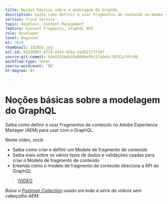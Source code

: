 ```yaml
---
title: Noções básicas sobre a modelagem do GraphQL
description: Saiba como definir e usar Fragmentos de conteúdo no Adobe Experience Manager (AEM) para usar com o GraphQL.
version: Cloud Service
topic: Headless, Content Management
feature: Content Fragments, GraphQL API
role: Developer
level: Beginner
kt: 7619
thumbnail: 332858.jpg
exl-id: 0d22b06f-bf78-4a54-85be-6a932177f36f
source-git-commit: b3e9251bdb18a008be95c1fa9e5c79252a74fc98
workflow-type: tm+mt
source-wordcount: '92'
ht-degree: 0%

---
```


# Noções básicas sobre a modelagem do GraphQL

Saiba como definir e usar Fragmentos de conteúdo no Adobe Experience Manager (AEM) para usar com o GraphQL.

Neste vídeo, você:

+ Saiba como criar e definir um Modelo de fragmento de conteúdo
+ Saiba mais sobre os vários tipos de dados e validações usadas para criar o Modelo de fragmento de conteúdo
+ Entenda como o modelo de fragmento de conteúdo direciona a API do GraphQL

>[!VIDEO](https://video.tv.adobe.com/v/332858?quality=12&learn=on)

_Baixe o [Postman Collection](./assets/aem-headless-video-series.postman_collection.json) usado em toda a série de vídeos sem cabeçalho AEM._
